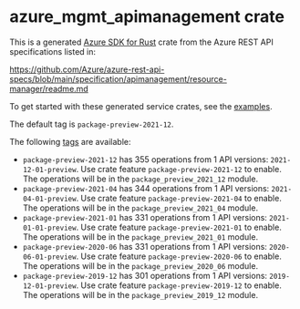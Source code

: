 # azure_mgmt_apimanagement crate

This is a generated [Azure SDK for Rust](https://github.com/Azure/azure-sdk-for-rust) crate from the Azure REST API specifications listed in:

https://github.com/Azure/azure-rest-api-specs/blob/main/specification/apimanagement/resource-manager/readme.md

To get started with these generated service crates, see the [examples](https://github.com/Azure/azure-sdk-for-rust/blob/main/services/README.md#examples).

The default tag is `package-preview-2021-12`.

The following [tags](https://github.com/Azure/azure-sdk-for-rust/blob/main/services/tags.md) are available:

- `package-preview-2021-12` has 355 operations from 1 API versions: `2021-12-01-preview`. Use crate feature `package-preview-2021-12` to enable. The operations will be in the `package_preview_2021_12` module.
- `package-preview-2021-04` has 344 operations from 1 API versions: `2021-04-01-preview`. Use crate feature `package-preview-2021-04` to enable. The operations will be in the `package_preview_2021_04` module.
- `package-preview-2021-01` has 331 operations from 1 API versions: `2021-01-01-preview`. Use crate feature `package-preview-2021-01` to enable. The operations will be in the `package_preview_2021_01` module.
- `package-preview-2020-06` has 331 operations from 1 API versions: `2020-06-01-preview`. Use crate feature `package-preview-2020-06` to enable. The operations will be in the `package_preview_2020_06` module.
- `package-preview-2019-12` has 301 operations from 1 API versions: `2019-12-01-preview`. Use crate feature `package-preview-2019-12` to enable. The operations will be in the `package_preview_2019_12` module.
